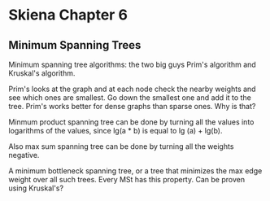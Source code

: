 # Skiena Chapter 6

## Minimum Spanning Trees
Minimum spanning tree algorithms: the two big guys
Prim's algorithm and Kruskal's algorithm. 

Prim's looks at the graph and at each node check the nearby weights and see which ones are smallest. Go down the smallest one and add it to the tree. Prim's works better for dense graphs than sparse ones. Why is that?

Minmum product spanning tree can be done by turning all the values into logarithms of the values, since lg(a * b) is equal to lg (a) + lg(b).

Also max sum spanning tree can be done by turning all the weights negative. 

A minimum bottleneck spanning tree, or a tree that minimizes the max edge weight over all such trees. Every MSt has this property. Can be proven using Kruskal's? 
